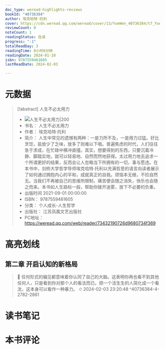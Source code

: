 ```yaml
---
doc_type: weread-highlights-reviews
bookId: "40736384"
author: 埃克哈特·托利
cover: https://cdn.weread.qq.com/weread/cover/13/YueWen_40736384/t7_YueWen_40736384.jpg
reviewCount: 0
noteCount: 1
readingStatus: 在读
progress: "-1"
totalReadDay: 3
readingTime: 0小时6分钟
readingDate: 2024-01-28
isbn: 9787559461605
lastReadDate: 2024-02-03

---
```

# 元数据
> [!abstract] 人生不必太用力
> - ![ 人生不必太用力|200](https://cdn.weread.qq.com/weread/cover/13/YueWen_40736384/t7_YueWen_40736384.jpg)
> - 书名： 人生不必太用力
> - 作者： 埃克哈特·托利
> - 简介： 人生中常见的遗憾有两种：一是力所不及，一是用力过猛。好比烹饪，盐放少了乏味，放多了则难以下咽。普遍焦虑的时代，人们往往急于求成，在忙碌中横冲直撞。其实，想要得到的东西，只要沉着冷静、脚踏实地，就可以轻易地、自然而然地获得。太过用力地去追求一个所谓更好的结果，反而会让人忽略当下所拥有的一切，事与愿违。在本书中，剑桥大学哲学导师埃克哈特·托利以充满哲思的语言向读者展示了如何通过拥抱内心的平和，成就真正的自我。烦恼本无根，不捡自然无。当我们不再被自己的思维所限制，痛苦便会随之消失，快乐也会随之而来。本书如人生路标一般，帮助你拨开迷雾，放下不必要的负重。
> - 出版时间 2021-09-01 00:00:00
> - ISBN： 9787559461605
> - 分类： 个人成长-人生哲学
> - 出版社： 江苏凤凰文艺出版社
> - PC地址：https://weread.qq.com/web/reader/73432190726d9680734f369

# 高亮划线

## 第二章 开启认知的新格局

> 📌 任何形式的偏见都意味着你认同了自己的大脑。这表明你再也看不到其他任何人，只是看到你对那个人的看法而已。把一个活生生的人简化成一个看法，这本身可以看作一种暴力。 
> ⏱ 2024-02-03 23:20:48 ^40736384-4-2782-2861

# 读书笔记

# 本书评论
